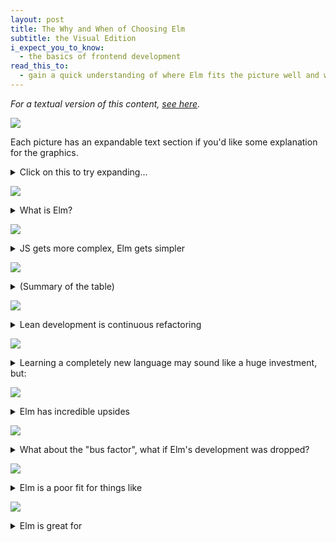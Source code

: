 ```yaml
---
layout: post
title: The Why and When of Choosing Elm
subtitle: the Visual Edition
i_expect_you_to_know:
  - the basics of frontend development
read_this_to:
  - gain a quick understanding of where Elm fits the picture well and where it poses challenges
---
```


_For a textual version of this content, [see here](why-and-when-of-choosing-elm.html)._


![](img/why-when-elm/why-01.jpg)

Each picture has an expandable text section if you'd like some explanation for the graphics.

<details>
<summary>Click on this to try expanding...</summary>
<p>This is a quick overview of why and when you should consider choosing Elm over JavaScript.</p>
</details>


![](img/why-when-elm/why-02.jpg)

<details>
<summary>What is Elm?</summary>
<ul>
<li>Elm is a language (and "framework") for building web frontend applications</li>
<li>Can be used in place of HTML, CSS and JavaScript, and compiles into them</li>
</ul>
</details>


![](img/why-when-elm/why-03.jpg)

<details>
<summary>JS gets more complex, Elm gets simpler</summary>
<ul>
<li>The amount of features, or the "API surface", of JavaScript grows all the time</li>
<li>Elm's API surface is much much smaller to begin with, and it's actually been shrinking the past few releases</li>
</ul>
</details>


![](img/why-when-elm/why-04.jpg)

<details>
<summary>(Summary of the table)</summary>
<ul>
<li>Elm <strong>does not</strong> have <code>this</code>, <code>null</code>/<code>undefined</code>, runtime exceptions or multiple paradigms</li>
<li>Elm <strong>does</strong> have guarantees of correctness, settled-upon tooling and great ease of refactoring</li>
<li>JavaScript has the opposite</li>
</ul>
</details>


![](img/why-when-elm/why-05.jpg)

<details>
<summary>Lean development is continuous refactoring</summary>
<ul>
<li>The features on the previous picture, especially the fickleness of refactoring and lack of guarantees, leads to the fact that JavaScript is in fact poorly suited for lean development</li>
<li>Elm, on the other hand, is a dream to work with when the requirements change and the software needs to be adapted</li>
</ul>
</details>


![](img/why-when-elm/why-06.jpg)

<details>
<summary>Learning a completely new language may sound like a huge investment, but:</summary>
<ul>
<li>JavaScript is not a very well defined area of expertise. There's TypeScript, Flow, React, Vue.js, Angular, plus the build tools</li>
<li>Essentially every a JavaScript project is a unique combination of libraries and design decisions</li>
<li>Take at least 1-2 weeks for new developers to familiarize themselves with</li>
<li>Elm takes about 2 weeks for new developers to get productive with</li>
</ul>
</details>


![](img/why-when-elm/why-07.jpg)

<details>
<summary>Elm has incredible upsides</summary>
<ul>
<li>Even a newcomer is not likely to inadvertently mess up a codebase, because the language has such strong guarantees</li>
<li>A superb compiler that tells what the problem in my code is, and often suggests how to fix it</li>
<li>The code is very easy to read, and it always follows the same general pattern</li>
</ul>
</details>


![](img/why-when-elm/why-08.jpg)

<details>
<summary>What about the "bus factor", what if Elm's development was dropped?</summary>
<ul>
<li>We'd be fine using the current version of Elm for the foreseeable future</li>
<li>The committee behind JavaScript specifications have the "One JavaScript" principle, which basically means "everything that has been introduced to JavaScript, stays in JavaScript"</li>
<li>There is no reason why you'd **need** the new JavaScript features, and if you want to, you can call that from Elm</li>
</ul>
</details>


![](img/why-when-elm/why-09.jpg)

<details>
<summary>Elm is a poor fit for things like</summary>
<ul>
<li>Mostly static pages (e.g. news websites)</li>
<li>Very short projects where you actually want to use ready-made UI components (e.g. MVP admin UIs)</li>
<li>Lots of integration with terrible third-party JavaScript (advertisements in particular)</li>
<li>Sites that need page-by-page visibility in search engines</li>
</ul>
</details>


![](img/why-when-elm/why-10.jpg)

<details>
<summary>Elm is great for</summary>
<ul>
<li>Single page applications</li>
<li>Bespoke design</li>
<li>Longer project (> 2 months)</li>
<li>Especially helpful for bigger frontend teams</li>
</ul>
</details>
